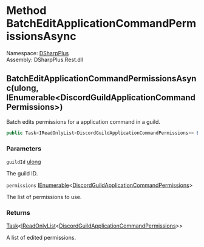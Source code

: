 # Method BatchEditApplicationCommandPermissionsAsync

Namespace: [DSharpPlus](DSharpPlus.md)  
Assembly: DSharpPlus.Rest.dll

## <a id="DSharpPlus_DiscordRestClient_BatchEditApplicationCommandPermissionsAsync_System_UInt64_System_Collections_Generic_IEnumerable_DSharpPlus_Entities_DiscordGuildApplicationCommandPermissions__"></a>BatchEditApplicationCommandPermissionsAsync\(ulong, IEnumerable<DiscordGuildApplicationCommandPermissions\>\)

Batch edits permissions for a application command in a guild.

```csharp
public Task<IReadOnlyList<DiscordGuildApplicationCommandPermissions>> BatchEditApplicationCommandPermissionsAsync(ulong guildId, IEnumerable<DiscordGuildApplicationCommandPermissions> permissions)
```

### Parameters

`guildId` [ulong](https://learn.microsoft.com/dotnet/api/system.uint64)

The guild ID.

`permissions` [IEnumerable](https://learn.microsoft.com/dotnet/api/system.collections.generic.ienumerable\-1)<[DiscordGuildApplicationCommandPermissions](DSharpPlus.Entities.DiscordGuildApplicationCommandPermissions.md)\>

The list of permissions to use.

### Returns

[Task](https://learn.microsoft.com/dotnet/api/system.threading.tasks.task\-1)<[IReadOnlyList](https://learn.microsoft.com/dotnet/api/system.collections.generic.ireadonlylist\-1)<[DiscordGuildApplicationCommandPermissions](DSharpPlus.Entities.DiscordGuildApplicationCommandPermissions.md)\>\>

A list of edited permissions.

